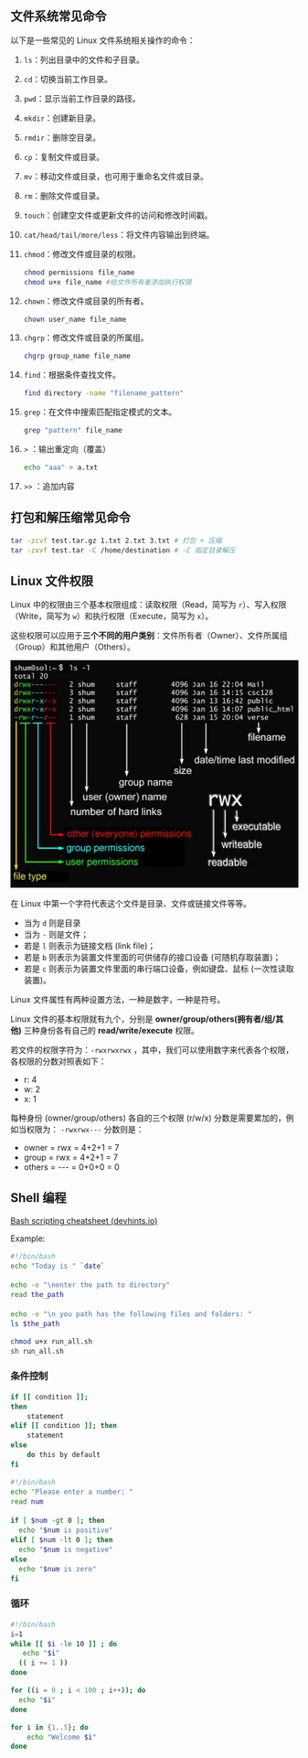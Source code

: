 ## 文件系统常见命令

以下是一些常见的 Linux 文件系统相关操作的命令：

1. `ls`：列出目录中的文件和子目录。

2. `cd`：切换当前工作目录。

3. `pwd`：显示当前工作目录的路径。

4. `mkdir`：创建新目录。

5. `rmdir`：删除空目录。

6. `cp`：复制文件或目录。

7. `mv`：移动文件或目录，也可用于重命名文件或目录。

8. `rm`：删除文件或目录。

9. `touch`：创建空文件或更新文件的访问和修改时间戳。

10. `cat/head/tail/more/less`：将文件内容输出到终端。

11. `chmod`：修改文件或目录的权限。

    ```bash
    chmod permissions file_name
    chmod u+x file_name #给文件所有者添加执行权限
    ```

12. `chown`：修改文件或目录的所有者。

    ```bash
    chown user_name file_name
    ```

13. `chgrp`：修改文件或目录的所属组。

    ```bash
    chgrp group_name file_name
    ```

14. `find`：根据条件查找文件。

    ```bash
    find directory -name "filename_pattern"
    ```

15. `grep`：在文件中搜索匹配指定模式的文本。

    ```bash
    grep "pattern" file_name
    ```

16. `>` ：输出重定向（覆盖）

    ```bash
    echo "aaa" > a.txt
	```

 17. `>>` ：追加内容


## 打包和解压缩常见命令

```bash
tar -zcvf test.tar.gz 1.txt 2.txt 3.txt # 打包 + 压缩
tar -zxvf test.tar -C /home/destination # -C 指定目录解压
```

## Linux 文件权限

Linux 中的权限由三个基本权限组成：读取权限（Read，简写为 `r`）、写入权限（Write，简写为 `w`）和执行权限（Execute，简写为 `x`）。

这些权限可以应用于**三个不同的用户类别**：文件所有者（Owner）、文件所属组（Group）和其他用户（Others）。

![](https://raw.githubusercontent.com/MXJULY/image/main/img/202309071718538.png)

在 Linux 中第一个字符代表这个文件是目录、文件或链接文件等等。

- 当为 `d` 则是目录
- 当为 `-` 则是文件；
- 若是 `l` 则表示为链接文档 (link file)；
- 若是 `b` 则表示为装置文件里面的可供储存的接口设备 (可随机存取装置)；
- 若是 `c` 则表示为装置文件里面的串行端口设备，例如键盘、鼠标 (一次性读取装置)。

Linux 文件属性有两种设置方法，一种是数字，一种是符号。

Linux 文件的基本权限就有九个，分别是 **owner/group/others(拥有者/组/其他)** 三种身份各有自己的 **read/write/execute** 权限。

若文件的权限字符为：`-rwxrwxrwx` ，其中，我们可以使用数字来代表各个权限，各权限的分数对照表如下：

- r: 4
- w: 2
- x: 1

每种身份 (owner/group/others) 各自的三个权限 (r/w/x) 分数是需要累加的，例如当权限为： `-rwxrwx---` 分数则是：

- owner = rwx = 4+2+1 = 7
- group = rwx = 4+2+1 = 7
- others = --- = 0+0+0 = 0


## Shell 编程

[Bash scripting cheatsheet (devhints.io)](https://devhints.io/bash)

Example:

```bash
#!/bin/bash
echo "Today is " `date`

echo -e "\nenter the path to directory"
read the_path

echo -e "\n you path has the following files and folders: "
ls $the_path
```

```bash
chmod u+x run_all.sh
sh run_all.sh
```

### 条件控制

```bash
if [[ condition ]];
then
	statement
elif [[ condition ]]; then
	statement 
else
	do this by default
fi
```

```bash
#!/bin/bash
echo "Please enter a number: "
read num

if [ $num -gt 0 ]; then
  echo "$num is positive"
elif [ $num -lt 0 ]; then
  echo "$num is negative"
else
  echo "$num is zero"
fi
```

### 循环

```bash
#!/bin/bash
i=1
while [[ $i -le 10 ]] ; do
   echo "$i"
  (( i += 1 ))
done
```

```bash
for ((i = 0 ; i < 100 ; i++)); do
  echo "$i"
done
```

```bash
for i in {1..5}; do
    echo "Welcome $i"
done
```